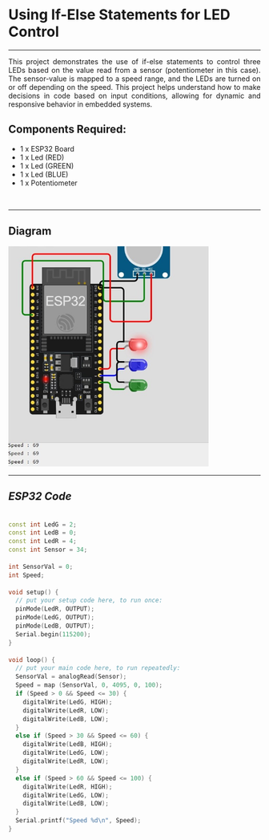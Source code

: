 # Using If-Else Statements for LED Control

<hr>

<div align ="justify">

This project demonstrates the use of if-else statements to control three LEDs based on the value read from a sensor (potentiometer in this case). 
The sensor-value is mapped to a speed range, and the LEDs are turned on or off depending on the speed. 
This project helps understand how to make decisions in code based on input conditions, allowing for dynamic and responsive behavior in embedded systems.

</div>

## Components Required:

- 1 x ESP32 Board
- 1 x Led (RED)
- 1 x Led (GREEN)
- 1 x Led (BLUE)
- 1 x Potentiometer
  
<br>
<hr>

## Diagram

<img src="./Files/If-else_statements.jpg" width="400">

<hr>

## ***ESP32 Code***

```cpp

const int LedG = 2;
const int LedB = 0;
const int LedR = 4;
const int Sensor = 34;

int SensorVal = 0;
int Speed;

void setup() {
  // put your setup code here, to run once:
  pinMode(LedR, OUTPUT);
  pinMode(LedG, OUTPUT);
  pinMode(LedB, OUTPUT);
  Serial.begin(115200);
}

void loop() {
  // put your main code here, to run repeatedly:
  SensorVal = analogRead(Sensor);
  Speed = map (SensorVal, 0, 4095, 0, 100);
  if (Speed > 0 && Speed <= 30) {
    digitalWrite(LedG, HIGH);
    digitalWrite(LedR, LOW);
    digitalWrite(LedB, LOW);
  } 
  else if (Speed > 30 && Speed <= 60) {
    digitalWrite(LedB, HIGH);
    digitalWrite(LedG, LOW);
    digitalWrite(LedR, LOW);
  } 
  else if (Speed > 60 && Speed <= 100) {
    digitalWrite(LedR, HIGH);
    digitalWrite(LedG, LOW);
    digitalWrite(LedB, LOW);
  }
  Serial.printf("Speed %d\n", Speed);
}

```